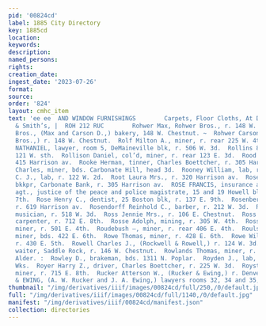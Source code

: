 ```yaml
---
pid: '00824cd'
label: 1885 City Directory
key: 1885cd
location: 
keywords: 
description: 
named_persons: 
rights: 
creation_date: 
ingest_date: '2023-07-26'
format: 
source: 
order: '824'
layout: cmhc_item
text: 'ee ee  AND WINDOW FURNISHINGS        Carpets, Floor Cloths, At Daniels, Fisher
  & Smith’s, |  ROH 212 RUC        Rohwer Max, Rohwer Bros., r. 148 W. Chestnut.  Rohwer
  Bros., (Max and Carson D.,) bakery, 148 W. Chestnut. ~  Rohwer Carson D., (Rohwer
  Bros.,) r. 148 W. Chestnut.  Rolf Milton A., miner, r. rear 225 W. 4th.  ROLLINS
  NATHANIEL, lawyer, room 5, DeMaineville blk, r. 506 W. 3d.  Rollins 8. Mrs., r.
  121 W. sth.  Rollison Daniel, col’d, miner, r. rear 123 E. 3d.  Rood M. M., millinery,
  415 Harrison av.  Rooke Herman, tinner, Charles Boettcher, r. 305 Harrison av.  Rooney
  Charles, miner, bds. Carbonate Hill, head 3d.  Rooney William, lab, r. 417 W. 6th.  Root
  C. J., lab, r. 122 W. 2d.  Root Laura Mrs., r. 320 Harrison av.  Rose Charles H.,
  bkkpr, Carbonate Bank, r. 305 Harrison av.  ROSE FRANCIS, insurance and steamship
  agt., justice of the peace and police magistrate, 15 and 19 Howell blk, r. 224 E.
  7th.  Rose Henry C., dentist, 25 Boston blk, r. 137 E. 9th.  Rosenberg Samuel, musician,
  r. 619 Harrison av.  Rosendorff Reinhold C., barber, r. 212 W. 3d.  Ross James L.,
  musician, r. 518 W. 3d.  Ross Jennie Mrs., r. 106 E. Chestnut.  Ross Johnson J.,
  carpenter, r. 712 E. 8th.  Rosse Adolph, mining, r. 305 W. 4th.  Rosser William,
  miner, r. 501 E. 4th.  Roudebush —, miner, r. rear 406 E. 4th.  Roulston John J.,
  miner, bds. 422 E. 6th.  Rowe Thomas, miner, r. 428 E. 6th.  Rowe William G., carpenter,
  r. 430 E. 5th.  Rowell Charles J., (Rockwell & Rowell,) r. 124 W. 3d.  Rowen John,
  waiter, Saddle Rock, r. 146 W. Chestnut.  Rowlands Thomas, miner, r. Front cor.
  Alder. :  Rowley D., brakeman, bds. 1311 N. Poplar.  Royden J., lab, Harrison Red.
  Wks.  Royer Harry Z., driver, Charles Boettcher, r. 225 W. 3d.  Royston John M.,
  miner, r. 715 E. 8th.  Rucker Atterson W., (Rucker & Ewing,) r. Denver.  RUCKER
  & EWING, (A. W. Rucker and J. A. Ewing,) lawyers rooms 32, 34 and 35, Quincy blk.    '
thumbnail: "/img/derivatives/iiif/images/00824cd/full/250,/0/default.jpg"
full: "/img/derivatives/iiif/images/00824cd/full/1140,/0/default.jpg"
manifest: "/img/derivatives/iiif/00824cd/manifest.json"
collection: directories
---
```

